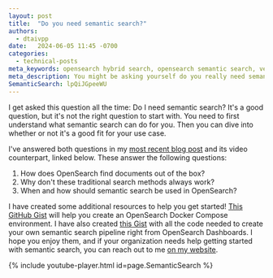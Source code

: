 ```yaml
---
layout: post
title:  "Do you need semantic search?"
authors:
  - dtaivpp
date:   2024-06-05 11:45 -0700
categories:
  - technical-posts
meta_keywords: opensearch hybrid search, opensearch semantic search, vector search
meta_description: You might be asking yourself do you really need semantic search? I've been asked this question dozens of times so lets dive in and see what semantic search is and why you might want to use it. 
SemanticSearch: lpQiJGpeeWU
---
```


I get asked this question all the time: Do I need semantic search? It's a good question, but it's not the right question to start with. You need to first understand what semantic search can do for you. Then you can dive into whether or not it's a good fit for your use case.

I've answered both questions in my [most recent blog post](https://tippybits.com/should-you-be-doing-vector-search/) and its video counterpart, linked below. These answer the following questions: 

1. How does OpenSearch find documents out of the box?
2. Why don't these traditional search methods always work? 
3. When and how should semantic search be used in OpenSearch? 

I have created some additional resources to help you get started! [This GitHub Gist](https://gist.github.com/dtaivpp/c587d99a2cab441eba0314534ae87c86) will help you create an OpenSearch Docker Compose environment. I have also created [this Gist](https://gist.github.com/dtaivpp/d7e8d8a3ee5debaf896ed2f45b915ad3) with all the code needed to create your own semantic search pipeline right from OpenSearch Dashboards. I hope you enjoy them, and if your organization needs help getting started with semantic search, you can reach out to me [on my website](https://tippybits.com/services).

{% include youtube-player.html id=page.SemanticSearch %}